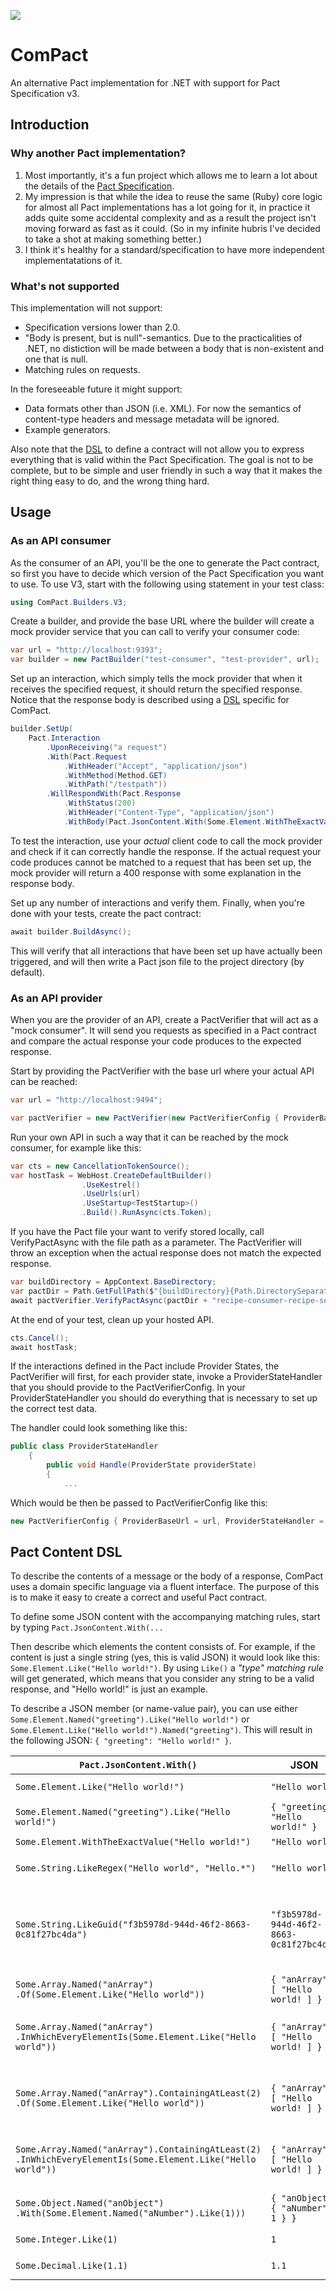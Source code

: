 </p>
    <a href="https://www.nuget.org/packages/ComPact" alt="https://www.nuget.org/packages/ComPact">
        <img src="https://img.shields.io/nuget/v/ComPact?color=green" /></a>
</p>

# ComPact
An alternative Pact implementation for .NET with support for Pact Specification v3.
## Introduction
### Why another Pact implementation?
1. Most importantly, it's a fun project which allows me to learn a lot about the details of the [Pact Specification](https://github.com/pact-foundation/pact-specification).
2. My impression is that while the idea to reuse the same (Ruby) core logic for almost all Pact implementations has a lot going for it, in practice it adds quite some accidental complexity and as a result the project isn't moving forward as fast as it could. (So in my infinite hubris I've decided to take a shot at making something better.)
3. I think it's healthy for a standard/specification to have more independent implementatations of it.
### What's not supported
This implementation will not support:
* Specification versions lower than 2.0.
* "Body is present, but is null"-semantics. Due to the practicalities of .NET, no distiction will be made between a body that is non-existent and one that is null.
* Matching rules on requests.

In the foreseeable future it might support:
* Data formats other than JSON (i.e. XML). For now the semantics of content-type headers and message metadata will be ignored.
* Example generators.

Also note that the [DSL](#pact-content-dsl) to define a contract will not allow you to express everything that is valid within the Pact Specification. The goal is not to be complete, but to be simple and user friendly in such a way that it makes the right thing easy to do, and the wrong thing hard.

## Usage
### As an API consumer
As the consumer of an API, you'll be the one to generate the Pact contract, so first you have to decide which version of the Pact Specification you want to use. To use V3, start with the following using statement in your test class:
```c#
using ComPact.Builders.V3;
```
Create a builder, and provide the base URL where the builder will create a mock provider service that you can call to verify your consumer code:
```c#
var url = "http://localhost:9393";
var builder = new PactBuilder("test-consumer", "test-provider", url);
```
Set up an interaction, which simply tells the mock provider that when it receives the specified request, it should return the specified response. Notice that the response body is described using a [DSL](#pact-content-dsl) specific for ComPact.
```c#
builder.SetUp(
	Pact.Interaction
        .UponReceiving("a request")
        .With(Pact.Request
            .WithHeader("Accept", "application/json")
            .WithMethod(Method.GET)
            .WithPath("/testpath"))
        .WillRespondWith(Pact.Response
            .WithStatus(200)
            .WithHeader("Content-Type", "application/json")
            .WithBody(Pact.JsonContent.With(Some.Element.WithTheExactValue("test")))));
```
To test the interaction, use your *actual* client code to call the mock provider and check if it can correctly handle the response. If the actual request your code produces cannot be matched to a request that has been set up, the mock provider will return a 400 response with some explanation in the response body.

Set up any number of interactions and verify them. Finally, when you're done with your tests, create the pact contract:
```c#
await builder.BuildAsync();
```
This will verify that all interactions that have been set up have actually been triggered, and will then write a Pact json file to the project directory (by default).

### As an API provider
When you are the provider of an API, create a PactVerifier that will act as a "mock consumer". It will send you requests as specified in a Pact contract and compare the actual response your code produces to the expected response.

Start by providing the PactVerifier with the base url where your actual API can be reached:
```c#
var url = "http://localhost:9494";

var pactVerifier = new PactVerifier(new PactVerifierConfig { ProviderBaseUrl = url });
```
Run your own API in such a way that it can be reached by the mock consumer, for example like this:
```c#
var cts = new CancellationTokenSource();
var hostTask = WebHost.CreateDefaultBuilder()
                .UseKestrel()
                .UseUrls(url)
                .UseStartup<TestStartup>()
                .Build().RunAsync(cts.Token);
```
If you have the Pact file your want to verify stored locally, call VerifyPactAsync with the file path as a parameter. The PactVerifier will throw an exception when the actual response does not match the expected response.
```c#
var buildDirectory = AppContext.BaseDirectory;
var pactDir = Path.GetFullPath($"{buildDirectory}{Path.DirectorySeparatorChar}..{Path.DirectorySeparatorChar}..{Path.DirectorySeparatorChar}..{Path.DirectorySeparatorChar}pacts{Path.DirectorySeparatorChar}");
await pactVerifier.VerifyPactAsync(pactDir + "recipe-consumer-recipe-service.json");
```
At the end of your test, clean up your hosted API.
```c#
cts.Cancel();
await hostTask;
```
If the interactions defined in the Pact include Provider States, the PactVerifier will first, for each provider state, invoke a ProviderStateHandler that you should provide to the PactVerifierConfig. In your ProviderStateHandler you should do everything that is necessary to set up the correct test data.

The handler could look something like this:
```c#
public class ProviderStateHandler
    {
        public void Handle(ProviderState providerState)
        {
            ...
```
Which would be then be passed to PactVerifierConfig like this:
```c#
new PactVerifierConfig { ProviderBaseUrl = url, ProviderStateHandler = ProviderStateHandler.Handle }
```

## Pact Content DSL
To describe the contents of a message or the body of a response, ComPact uses a domain specific language via a fluent interface. The purpose of this is to make it easy to create a correct and useful Pact contract.

To define some JSON content with the accompanying matching rules, start by typing `Pact.JsonContent.With(...`

Then describe which elements the content consists of. For example, if the content is just a single string (yes, this is valid JSON) it would look like this: `Some.Element.Like("Hello world!")`. By using `Like()` a *"type" matching rule* will get generated, which means that you consider any string to be a valid response, and "Hello world!" is just an example.

To describe a JSON member (or name-value pair), you can use either `Some.Element.Named("greeting").Like("Hello world!")` or `Some.Element.Like("Hello world!").Named("greeting")`. This will result in the following JSON: `{ "greeting": "Hello world!" }`.

`Pact.JsonContent.With()`                                                                                  | JSON                               | Matching Rules                          
-----------------------------------------------------------------------------------------------------------|------------------------------------|----------------------------
`Some.Element.Like("Hello world!")`                                                                        | `"Hello world"`                    | `$` -> `{ "match": "type" }`
`Some.Element.Named("greeting").Like("Hello world!")`                                                      | `{ "greeting": "Hello world!" }`   | `$.greeting` -> `{ "match": "type" }`
`Some.Element.WithTheExactValue("Hello world!")`                                                           | `"Hello world"`                    | -
`Some.String.LikeRegex("Hello world", "Hello.*")`                                                          | `"Hello world"`                    | `$` -> `{ "match": "regex", "regex": "Hello.*" }`
`Some.String.LikeGuid("f3b5978d-944d-46f2-8663-0c81f27bc4da")`                                             | `"f3b5978d-944d-46f2-8663-0c81f27bc4da"` | `$` -> `{ "match": "regex", "regex": ""[0-9a-fA-F]{8}\\-[0-9a-fA-F]{4}\\-[0-9a-fA-F]{4}\\-[0-9a-fA-F]{4}\\-[0-9a-fA-F]{12}"" }`
`Some.Array.Named("anArray") .Of(Some.Element.Like("Hello world"))`                                         | `{ "anArray": [ "Hello world! ] }` | `$.anArray[0]` -> `{ "match": "type" }`
`Some.Array.Named("anArray") .InWhichEveryElementIs(Some.Element.Like("Hello world"))`                      | `{ "anArray": [ "Hello world! ] }` | `$.anArray` -> `{ "match": "type", "min": 1 }`, `$.anArray[*]` -> `{ "match": "type" }`
`Some.Array.Named("anArray").ContainingAtLeast(2) .Of(Some.Element.Like("Hello world"))`                    | `{ "anArray": [ "Hello world! ] }` | `$.anArray` -> `{ "match": "type", "min": 2 }`, `$.anArray[0]` -> `{ "match": "type" }`
`Some.Array.Named("anArray").ContainingAtLeast(2) .InWhichEveryElementIs(Some.Element.Like("Hello world"))` | `{ "anArray": [ "Hello world! ] }` | `$.anArray` -> `{ "match": "type", "min": 2 }`, `$.anArray[*]` -> `{ "match": "type" }`
`Some.Object.Named("anObject") .With(Some.Element.Named("aNumber").Like(1)))`                               | `{ "anObject": { "aNumber": 1 } }` | `$.anObject.aNumber` -> `{ "match": "type" }` 
`Some.Integer.Like(1)`                                                                                     | `1`                                | `$` -> `{ "match": "integer" }` 
`Some.Decimal.Like(1.1)`                                                                                   | `1.1`                              | `$` -> `{ "match": "decimal" }`
